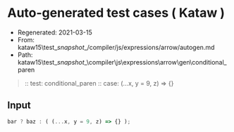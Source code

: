 # Auto-generated test cases ( Kataw )
- Regenerated: 2021-03-15
- From: kataw15\test\__snapshot__/compiler/js/expressions/arrow/autogen.md
- Path: kataw15\test\__snapshot__\compiler\js\expressions\arrow\gen\conditional_paren
> :: test: conditional_paren
> :: case: (...x, y = 9, z) => {}
## Input

`````js
bar ? baz : ( (...x, y = 9, z) => {} );
`````

